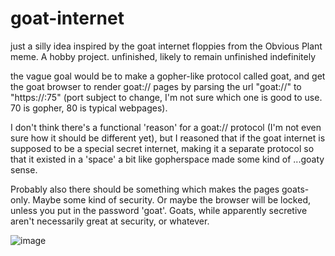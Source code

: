 # goat-internet
just a silly idea inspired by the goat internet floppies from the Obvious Plant meme. A hobby project. 
unfinished, likely to remain unfinished indefinitely

the vague goal would be to make a gopher-like protocol called goat, and get the goat browser to render goat:// pages by parsing the url "goat://<someaddress>" to "https://<someaddress>:75" (port subject to change, I'm not sure which one is good to use. 70 is gopher, 80 is typical webpages). 

I don't think there's a functional 'reason' for a goat:// protocol (I'm not even sure how it should be different yet), but I reasoned that if the goat internet is supposed to be a special secret internet, making it a separate protocol so that it existed in a 'space' a bit like gopherspace made some kind of ...goaty sense. 

Probably also there should be something which makes the pages goats-only. Maybe some kind of security. Or maybe the browser will be locked, unless you put in the password 'goat'. Goats, while apparently secretive aren't necessarily great at security, or whatever. 

![image](https://github.com/cyberpunk-witch/goat-internet/assets/120281700/a926253c-70ba-4488-a6db-01b0a849c2e8)
